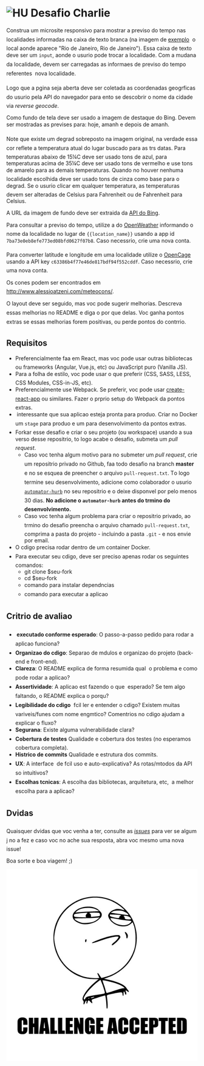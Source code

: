 # <img src="https://avatars1.githubusercontent.com/u/7063040?v=4&s=200.jpg" alt="HU" width="24" /> Desafio Charlie

Construa um microsite responsivo para mostrar a previso do tempo nas localidades informadas na caixa de texto branca (na imagem de [exemplo](./resource/layout.jpg)  o local aonde aparece "Rio de Janeiro, Rio de Janeiro"). Essa caixa de texto deve ser um `input`, aonde o usurio pode trocar a localidade. Com a mudana da localidade, devem ser carregadas as informaes de previso do tempo referentes  nova localidade.

 Logo que a pgina seja aberta deve ser coletada as coordenadas geogrficas do usurio pela API do navegador para ento se descobrir o nome da cidade via _reverse geocode_.

Como fundo de tela deve ser usado a imagem de destaque do Bing. Devem ser mostradas as previses para: hoje, amanh e depois de amanh.

Note que existe um degrad sobreposto na imagem original, na verdade essa cor reflete a temperatura atual do lugar buscado para as trs datas. Para temperaturas abaixo de 15¼C deve ser usado tons de azul, para temperaturas acima de 35¼C deve ser usado tons de vermelho e use tons de amarelo para as demais temperaturas. Quando no houver nenhuma localidade escolhida deve ser usado tons de cinza como base para o degrad. Se o usurio clicar em qualquer temperatura, as temperaturas devem ser alteradas de Celsius para Fahrenheit ou de Fahrenheit para Celsius.

A URL da imagem de fundo deve ser extraida da [API do Bing](https://www.bing.com/HPImageArchive.aspx?format=js&idx=0&n=1&mkt=pt-BR).

Para consultar a previso do tempo, utilize a do [OpenWeather](http://api.openweathermap.org/data/2.5/weather?q={{location_name}}&APPID=7ba73e0eb8efe773ed08bfd0627f07b8) informando o nome da localidade no lugar de `{{location_name}}` usando a app id `7ba73e0eb8efe773ed08bfd0627f07b8`. Caso necessrio, crie uma nova conta.

Para converter latitude e longitude em uma localidade utilize o [OpenCage](https://api.opencagedata.com/geocode/v1/json?q={{latitude}},{{longitude}}&key=c63386b4f77e46de817bdf94f552cddf&language=en) usando a API key `c63386b4f77e46de817bdf94f552cddf`. Caso necessrio, crie uma nova conta.

Os cones podem ser encontrados em http://www.alessioatzeni.com/meteocons/.

O layout deve ser seguido, mas voc pode sugerir melhorias. Descreva essas melhorias no README e diga o por que delas. Voc ganha pontos extras se essas melhorias forem positivas, ou perde pontos do contrrio.

## Requisitos

-   Preferencialmente faa em React, mas voc pode usar outras bibliotecas ou frameworks (Angular, Vue.js, etc) ou JavaScript puro (Vanilla JS).
-   Para a folha de estilo, voc pode usar o que preferir (CSS, SASS, LESS, CSS Modules, CSS-in-JS, etc).
-   Preferencialmente use Webpack. Se preferir, voc pode usar [create-react-app](https://github.com/facebook/create-react-app) ou similares. Fazer o prprio setup do Webpack da pontos extras.
-    interessante que sua aplicao esteja pronta para produo. Criar no Docker um `stage` para produo e um para desenvolvimento da pontos extras.
-   Forkar esse desafio e criar o seu projeto (ou workspace) usando a sua verso desse repositrio, to logo acabe o desafio, submeta um _pull request_.
    -   Caso voc tenha algum motivo para no submeter um _pull request_, crie um repositrio privado no Github, faa todo desafio na branch **master** e no se esquea de preencher o arquivo `pull-request.txt`. To logo termine seu desenvolvimento, adicione como colaborador o usurio [`automator-hurb`](https://github.com/automator-hurb) no seu repositrio e o deixe disponvel por pelo menos 30 dias. **No adicione o `automator-hurb` antes do trmino do desenvolvimento.**
    -   Caso voc tenha algum problema para criar o repositrio privado, ao trmino do desafio preencha o arquivo chamado `pull-request.txt`, comprima a pasta do projeto - incluindo a pasta `.git` - e nos envie por email.
-   O cdigo precisa rodar dentro de um container Docker.
-   Para executar seu cdigo, deve ser preciso apenas rodar os seguintes comandos:
    -   git clone \$seu-fork
    -   cd \$seu-fork
    -   comando para instalar dependncias
    -   comando para executar a aplicao

## Critrio de avaliao

-   ** executado conforme esperado**: O passo-a-passo pedido para rodar a aplicao funciona?
-   **Organizao do cdigo**: Separao de mdulos e organizao do projeto (back-end e front-end).
-   **Clareza**: O README explica de forma resumida qual  o problema e como pode rodar a aplicao?
-   **Assertividade**: A aplicao est fazendo o que  esperado? Se tem algo faltando, o README explica o porqu?
-   **Legibilidade do cdigo**  fcil ler e entender o cdigo? Existem muitas variveis/funes com nome engmtico? Comentrios no cdigo ajudam a explicar o fluxo?
-   **Segurana**: Existe alguma vulnerabilidade clara?
-   **Cobertura de testes** Qualidade e cobertura dos testes (no esperamos cobertura completa).
-   **Histrico de commits** Qualidade e estrutura dos commits.
-   **UX**: A interface  de fcil uso e auto-explicativa? As rotas/mtodos da API so intuitivos?
-   **Escolhas tcnicas**: A escolha das bibliotecas, arquitetura, etc,  a melhor escolha para a aplicao?

## Dvidas

Quaisquer dvidas que voc venha a ter, consulte as [_issues_](https://github.com/HurbCom/challenge-charlie/issues) para ver se algum j no a fez e caso voc no ache sua resposta, abra voc mesmo uma nova issue!

Boa sorte e boa viagem! ;)

<p align="center">
  <img src="ca.jpg" alt="Challange accepted" />
</p>
